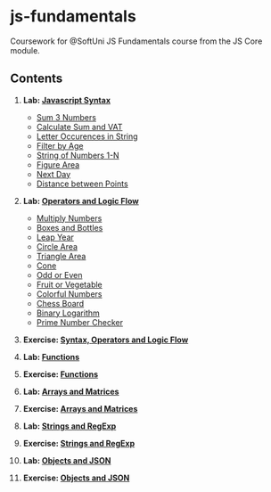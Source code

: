 # js-fundamentals
Coursework for @SoftUni JS Fundamentals course from the JS Core module.

## Contents

1. **Lab: [Javascript Syntax](01-lab-intro-to-js)**

    * [Sum 3 Numbers](01-lab-intro-to-js/01-sum-3-numbers.js)
    * [Calculate Sum and VAT](01-lab-intro-to-js/02-calculate-sum-and-vat.js)
    * [Letter Occurences in String](01-lab-intro-to-js/03-letter-occurences-in-string.js)
    * [Filter by Age](01-lab-intro-to-js/04-filter-by-age.js)
    * [String of Numbers 1-N](01-lab-intro-to-js/05-string-of-numbers-1-n.js)
    * [Figure Area](01-lab-intro-to-js/06-figure-area.js)
    * [Next Day](01-lab-intro-to-js/07-next-day.js)
    * [Distance between Points](01-lab-intro-to-js/08-distance-between-points.js)

2. **Lab: [Operators and Logic Flow](02-lab-control-flow-logic)**

    * [Multiply Numbers](02-lab-control-flow-logic/01-multiply-numbers.js)
    * [Boxes and Bottles](02-lab-control-flow-logic/02-boxes-and-bottles.js)
    * [Leap Year](02-lab-control-flow-logic/03-leap-year.js)
    * [Circle Area](02-lab-control-flow-logic/04-circle-area.js)
    * [Triangle Area](02-lab-control-flow-logic/05-triangle-area.js)
    * [Cone](02-lab-control-flow-logic/06-cone.js)
    * [Odd or Even](02-lab-control-flow-logic/07-odd-or-even.js)
    * [Fruit or Vegetable](02-lab-control-flow-logic/08-fruit-or-vegetable.js)
    * [Colorful Numbers](02-lab-control-flow-logic/09-colorful-numbers.js)
    * [Chess Board](02-lab-control-flow-logic/10-chess-board.js)
    * [Binary Logarithm](02-lab-control-flow-logic/11-binary-logarithm.js)
    * [Prime Number Checker](02-lab-control-flow-logic/12-prime-number-checker.js)

3. **Exercise: [Syntax, Operators and Logic Flow](03-expressions-conditionals-loops)**
4. **Lab: [Functions](04-lab-functions-and-arrow-functions)**
5. **Exercise: [Functions](05-functions-and-arrow-functions)**
6. **Lab: [Arrays and Matrices](06-lab-arrays-and-matrices)**
7. **Exercise: [Arrays and Matrices](07-arrays-and-matrices)**
8. **Lab: [Strings and RegExp](08-lab-strings-and-regex)**
9. **Exercise: [Strings and RegExp](09-strings-and-regex)**
10. **Lab: [Objects and JSON](10-lab-objects-and-assoc-arrays)**
11. **Exercise: [Objects and JSON](11-objects-and-assoc-arrays)**
